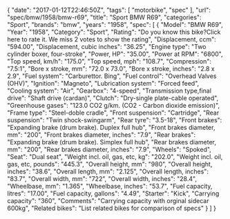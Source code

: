 {
    "date": "2017-01-12T22:46:50Z",
    "tags": [
        "motorbike",
        "spec"
    ],
    "url": "spec\/bmw\/1958\/bmw-r69",
    "title": "Sport BMW R69",
    "categories": "Sport",
    "brands": "bmw",
    "years": "1958",
    "spec": [
        {
            "Model": "BMW R69",
            "Year": "1958",
            "Category": "Sport",
            "Rating": "Do you know this bike?Click here to rate it. We miss 2 votes to show the rating",
            "Displacement, ccm": "594.00",
            "Displacement, cubic inches": "36.25",
            "Engine type": "Two cylinder boxer, four-stroke",
            "Power, HP": "35.00",
            "Power at RPM": "6800",
            "Top speed, km\/h": "175.0",
            "Top speed, mph": "108.7",
            "Compression": "7.5:1",
            "Bore x stroke, mm": "72.0 x 73.0",
            "Bore x stroke, inches": "2.8 x 2.9",
            "Fuel system": "Carburettor. Bing",
            "Fuel control": "Overhead Valves (OHV)",
            "Ignition": "Magneto",
            "Lubrication system": "Forced feed",
            "Cooling system": "Air",
            "Gearbox": "4-speed",
            "Transmission type,final drive": "Shaft drive (cardan)",
            "Clutch": "Dry-single plate-cable operated",
            "Greenhouse gases": "123.0 CO2 g\/km. (CO2 - Carbon dioxide emission)",
            "Frame type": "Steel-doble cradle",
            "Front suspension": "Cartridge",
            "Rear suspension": "Twin shock-swingarm",
            "Rear tyre": "3.5-18",
            "Front brakes": "Expanding brake (drum brake). Duplex full hub",
            "Front brakes diameter, mm": "200",
            "Front brakes diameter, inches": "7.9",
            "Rear brakes": "Expanding brake (drum brake). Simplex full hub",
            "Rear brakes diameter, mm": "200",
            "Rear brakes diameter, inches": "7.9",
            "Wheels": "Spoked",
            "Seat": "Dual seat",
            "Weight incl. oil, gas, etc, kg": "202.0",
            "Weight incl. oil, gas, etc, pounds": "445.3",
            "Overall height, mm": "980",
            "Overall height, inches": "38.6",
            "Overall length, mm": "2.125",
            "Overall length, inches": "83.7",
            "Overall width, mm": "722",
            "Overall width, inches": "28.4",
            "Wheelbase, mm": "1.365",
            "Wheelbase, inches": "53.7",
            "Fuel capacity, litres": "17.00",
            "Fuel capacity, gallons": "4.49",
            "Starter": "Kick",
            "Carrying capacity": "360",
            "Comments": "Carrying capacity with orginal sidecar 600kg",
            "Related bikes": "List related bikes for comparison of specs"
        }
    ]
}